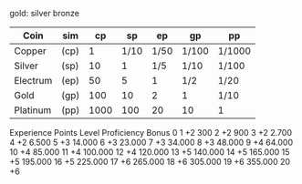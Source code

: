 gold:
silver
bronze

Coin    |sim |cp  |sp  |ep  |gp   |pp
---     |--- |--- |--- |--- |---  |---
Copper  |(cp)|1   |1/10|1/50|1/100|1/1000
Silver  |(sp)|10  |1   |1/5 |1/10 |1/100
Electrum|(ep)|50  |5   |1   |1/2  |1/20
Gold    |(gp)|100 |10  |2   |1    |1/10
Platinum|(pp)|1000|100 |20  |10   |1

Experience Points Level Proficiency Bonus
  0 1 +2
300 2 +2
900 3 +2
2.700 4 +2
6.500 5 +3
14.000 6 +3
23.000 7 +3
34.000 8 +3
48.000 9 +4
64.000 10 +4
85.000 11 +4
100.000 12 +4
120.000 13 +5
140.000 14 +5
165.000 15 +5
195.000 16 +5
225.000 17 +6
265.000 18 +6
305.000 19 +6
355.000 20 +6 